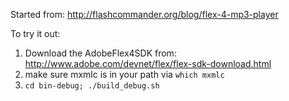 Started from: http://flashcommander.org/blog/flex-4-mp3-player

To try it out:
  1. Download the AdobeFlex4SDK from: http://www.adobe.com/devnet/flex/flex-sdk-download.html
  2. make sure mxmlc is in your path via `which mxmlc`
  3. `cd bin-debug; ./build_debug.sh`

